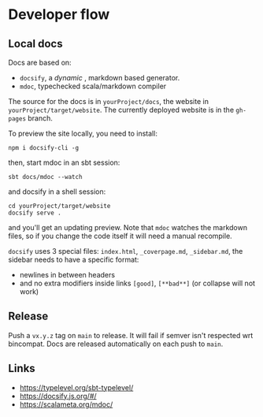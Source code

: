 # Developer flow

## Local docs

Docs are based on:

- `docsify`, a _dynamic_ , markdown based generator.
- `mdoc`, typechecked scala/markdown compiler

The source for the docs is in `yourProject/docs`, the website in
`yourProject/target/website`. The currently deployed website is in the
`gh-pages` branch.

To preview the site locally, you need to install:

```
npm i docsify-cli -g
```

then, start mdoc in an sbt session:

```
sbt docs/mdoc --watch
```

and docsify in a shell session:

```
cd yourProject/target/website
docsify serve .
```

and you'll get an updating preview.
Note that `mdoc` watches the markdown files, so if you change the code
itself it will need a manual recompile.

`docsify` uses 3 special files: `index.html`, `_coverpage.md`, `_sidebar.md`,
the sidebar needs to have a specific format:

- newlines in between headers
- and no extra modifiers inside links `[good]`, `[**bad**]` (or collapse will not work)

## Release

Push a `vx.y.z` tag on `main` to release. It will fail if semver isn't
respected wrt bincompat.
Docs are released automatically on each push to `main`.


## Links

- https://typelevel.org/sbt-typelevel/
- https://docsify.js.org/#/
- https://scalameta.org/mdoc/
